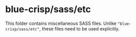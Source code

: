 # blue-crisp/sass/etc

This folder contains miscellaneous SASS files. Unlike `"blue-crisp/sass/etc"`, these files
need to be used explicitly.
